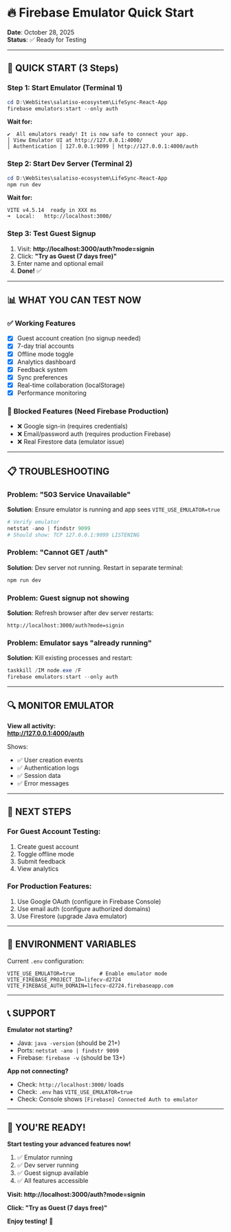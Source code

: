 # 🔥 Firebase Emulator Quick Start

**Date**: October 28, 2025  
**Status**: ✅ Ready for Testing  

---

## 🚀 **QUICK START (3 Steps)**

### **Step 1: Start Emulator (Terminal 1)**
```powershell
cd D:\WebSites\salatiso-ecosystem\LifeSync-React-App
firebase emulators:start --only auth
```

**Wait for:**
```
✔  All emulators ready! It is now safe to connect your app.
│ View Emulator UI at http://127.0.0.1:4000/
│ Authentication │ 127.0.0.1:9099 │ http://127.0.0.1:4000/auth
```

### **Step 2: Start Dev Server (Terminal 2)**
```powershell
cd D:\WebSites\salatiso-ecosystem\LifeSync-React-App
npm run dev
```

**Wait for:**
```
VITE v4.5.14  ready in XXX ms
➜  Local:   http://localhost:3000/
```

### **Step 3: Test Guest Signup**
1. Visit: **http://localhost:3000/auth?mode=signin**
2. Click: **"Try as Guest (7 days free)"**
3. Enter name and optional email
4. **Done!** ✅

---

## 📊 **WHAT YOU CAN TEST NOW**

### ✅ **Working Features**
- [x] Guest account creation (no signup needed)
- [x] 7-day trial accounts
- [x] Offline mode toggle
- [x] Analytics dashboard
- [x] Feedback system
- [x] Sync preferences
- [x] Real-time collaboration (localStorage)
- [x] Performance monitoring

### 🚫 **Blocked Features** (Need Firebase Production)
- ❌ Google sign-in (requires credentials)
- ❌ Email/password auth (requires production Firebase)
- ❌ Real Firestore data (emulator issue)

---

## 📋 **TROUBLESHOOTING**

### **Problem: "503 Service Unavailable"**
**Solution**: Ensure emulator is running and app sees `VITE_USE_EMULATOR=true`
```powershell
# Verify emulator
netstat -ano | findstr 9099
# Should show: TCP 127.0.0.1:9099 LISTENING
```

### **Problem: "Cannot GET /auth"**
**Solution**: Dev server not running. Restart in separate terminal:
```powershell
npm run dev
```

### **Problem: Guest signup not showing**
**Solution**: Refresh browser after dev server restarts:
```
http://localhost:3000/auth?mode=signin
```

### **Problem: Emulator says "already running"**
**Solution**: Kill existing processes and restart:
```powershell
taskkill /IM node.exe /F
firebase emulators:start --only auth
```

---

## 🔍 **MONITOR EMULATOR**

**View all activity:**  
**http://127.0.0.1:4000/auth**

Shows:
- ✅ User creation events
- ✅ Authentication logs
- ✅ Session data
- ✅ Error messages

---

## 🎯 **NEXT STEPS**

### **For Guest Account Testing:**
1. Create guest account
2. Toggle offline mode
3. Submit feedback
4. View analytics

### **For Production Features:**
1. Use Google OAuth (configure in Firebase Console)
2. Use email auth (configure authorized domains)
3. Use Firestore (upgrade Java emulator)

---

## 🔧 **ENVIRONMENT VARIABLES**

Current `.env` configuration:
```properties
VITE_USE_EMULATOR=true        # Enable emulator mode
VITE_FIREBASE_PROJECT_ID=lifecv-d2724
VITE_FIREBASE_AUTH_DOMAIN=lifecv-d2724.firebaseapp.com
```

---

## 📞 **SUPPORT**

**Emulator not starting?**
- Java: `java -version` (should be 21+)
- Ports: `netstat -ano | findstr 9099`
- Firebase: `firebase -v` (should be 13+)

**App not connecting?**
- Check: `http://localhost:3000/` loads
- Check: `.env` has `VITE_USE_EMULATOR=true`
- Check: Console shows `[Firebase] Connected Auth to emulator`

---

## 🎉 **YOU'RE READY!**

**Start testing your advanced features now!**

1. ✅ Emulator running
2. ✅ Dev server running
3. ✅ Guest signup available
4. ✅ All features accessible

**Visit: http://localhost:3000/auth?mode=signin**

**Click: "Try as Guest (7 days free)"**

**Enjoy testing!** 🚀
